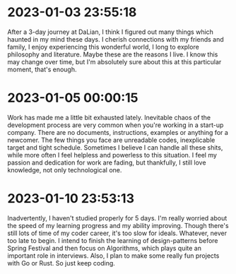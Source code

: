 # 2023-01-03 23:55:18
After a 3-day journey at DaLian, I think I figured out many things which haunted in my mind these days. I cherish connections with my friends and family, I enjoy experiencing this wonderful world, I long to explore philosophy and literature. Maybe these are the reasons I live. I know this may change over time, but I'm absolutely sure about this at this particular moment, that's enough. 

# 2023-01-05 00:00:15
Work has made me a little bit exhausted lately. Inevitable chaos of the development process are very common when you're working in a start-up company. There are no documents, instructions, examples or anything for a newcomer. The few things you face are unreadable codes, inexplicable target and tight schedule. Sometimes I believe I can handle all these shits, while more often I feel helpless and powerless to this situation. I feel my passion and dedication for work are fading, but thankfully, I still love knowledge, not only technological one.

# 2023-01-10 23:53:13
Inadvertently, I haven't studied properly for 5 days. I'm really worried about the speed of my learning progress and my ability improving. Though there's still lots of time of my coder career, it's too slow for ideals. Whatever, never too late to begin. I intend to finish the learning of design-patterns before Spring Festival and then focus on Algorithms, which plays quite an important role in interviews. Also, I plan to make some really fun projects with Go or Rust. So just keep coding.
